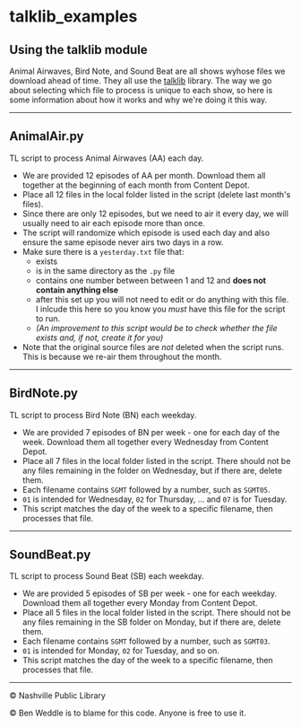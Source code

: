 # talklib_examples 
## Using the talklib module

Animal Airwaves, Bird Note, and Sound Beat are all shows wyhose files we download ahead of time. They all use the [talklib](https://github.com/talkinglibrary/talklib) library. The way we go about selecting which file to process is unique to each show, so here is some information about how it works and why we're doing it this way.

----

## AnimalAir.py

TL script to process Animal Airwaves (AA) each day.
- We are provided 12 episodes of AA per month. Download them all together at the beginning of each month from Content Depot.
- Place all 12 files in the local folder listed in the script (delete last month's files).
- Since there are only 12 episodes, but we need to air it every day, we will usually need to air each episode more than once.
- The script will randomize which episode is used each day and also ensure the same episode never airs two days in a row.
- Make sure there is a  `yesterday.txt` file that: 
    - exists
    - is in the same directory as the `.py` file
    - contains one number between between 1 and 12 and **does not contain anything else**
    - after this set up you will not need to edit or do anything with this file. I inlcude this here so you know you *must* have this file for the script to run. 
    - *(An improvement to this script would be to check whether the file exists and, if not, create it for you)*
- Note that the original source files are *not* deleted when the script runs. This is because we re-air them throughout the month.

----
## BirdNote.py

TL script to process Bird Note (BN) each weekday.
- We are provided 7 episodes of BN per week - one for each day of the week. Download them all together every Wednesday from Content Depot.
- Place all 7 files in the local folder listed in the script. There should not be any files remaining in the folder on Wednesday, but if there are, delete them.
- Each filename contains `SGMT` followed by a number, such as `SGMT05`.
 - `01` is intended for Wednesday, `02` for Thursday, ... and `07` is for Tuesday.
 - This script matches the day of the week to a specific filename, then processes that file.
----
## SoundBeat.py

TL script to process Sound Beat (SB) each weekday.
- We are provided 5 episodes of SB per week - one for each weekday. Download them all together every Monday from Content Depot.
- Place all 5 files in the local folder listed in the script. There should not be any files remaining in the SB folder on Monday, but if there are, delete them.
- Each filename contains `SGMT` followed by a number, such as `SGMT03`.
 - `01` is intended for Monday, `02` for Tuesday, and so on.
 - This script matches the day of the week to a specific filename, then processes that file.

----
© Nashville Public Library

© Ben Weddle is to blame for this code. Anyone is free to use it.